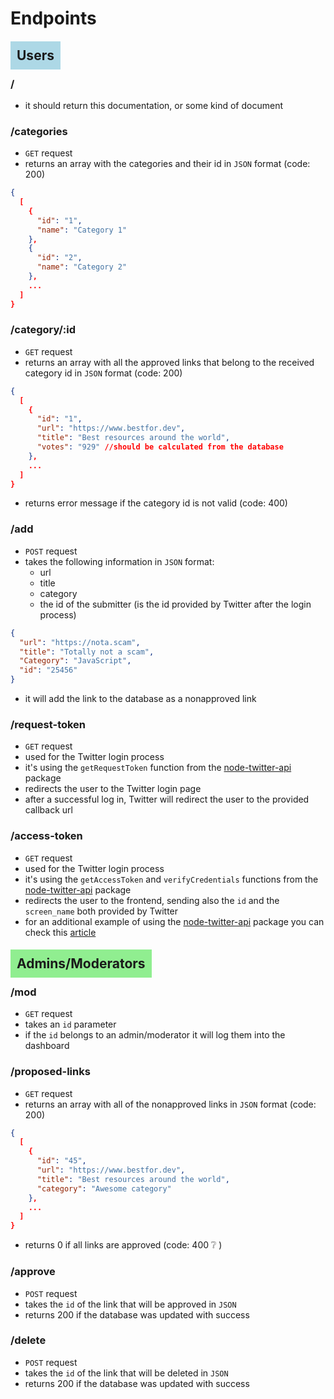 # Endpoints

## <span style="background-color:lightblue; padding: 10px">Users</span>

### / 
  - it should return this documentation, or some kind of document

### /categories
  - `GET` request
  - returns an array with the categories and their id in `JSON` format (code: 200)
  ```json
  {
    [
      {
        "id": "1",
        "name": "Category 1"
      },
      {
        "id": "2",
        "name": "Category 2"
      },
      ...
    ]
  }
  ```

### /category/:id
  - `GET` request
  - returns an array with all the approved links that belong to the received category id in `JSON` format (code: 200)
  ```json
  {
    [
      {
        "id": "1",
        "url": "https://www.bestfor.dev",
        "title": "Best resources around the world",
        "votes": "929" //should be calculated from the database
      },
      ...
    ]
  }
  ```
- returns error message if the category id is not valid (code: 400)

### /add
  - `POST` request
  - takes the following information in `JSON` format:
    - url
    - title
    - category
    - the id of the submitter (is the id provided by Twitter after the login process)
  ```JSON
  {
    "url": "https://nota.scam",
    "title": "Totally not a scam",
    "Category": "JavaScript",
    "id": "25456"
  }
  ```
  - it will add the link to the database as a nonapproved link

### /request-token
  - `GET` request
  - used for the Twitter login process
  - it's using the `getRequestToken` function from the [node-twitter-api](https://www.npmjs.com/package/node-twitter-api) package
  - redirects the user to the Twitter login page
  - after a successful log in, Twitter will redirect the user to the provided callback url

### /access-token
  - `GET` request
  - used for the Twitter login process
  - it's using the `getAccessToken` and `verifyCredentials` functions from the [node-twitter-api](https://www.npmjs.com/package/node-twitter-api) package
  - redirects the user to the frontend, sending also the `id` and the `screen_name` both provided by Twitter
  - for an additional example of using the [node-twitter-api](https://www.npmjs.com/package/node-twitter-api) package you can check this [article](https://www.codementor.io/chrisharrington/how-to-implement-twitter-sign-expressjs-oauth-du107vbhy)
  
## <span style="background-color:lightgreen; padding: 10px">Admins/Moderators</span>

### /mod
  - `GET` request
  - takes an `id` parameter
  - if the `id` belongs to an admin/moderator it will log them into the dashboard

### /proposed-links
  - `GET` request
  - returns an array with all of the nonapproved links in `JSON` format (code: 200)
  ```json
  {
    [
      {
        "id": "45",
        "url": "https://www.bestfor.dev",
        "title": "Best resources around the world",
        "category": "Awesome category"
      },
      ...
    ]
  }
  ```
  - returns 0 if all links are approved (code: 400 ❔ )

### /approve
  - `POST` request
  - takes the `id` of the link that will be approved in `JSON`
  - returns 200 if the database was updated with success

### /delete
  - `POST` request
  - takes the `id` of the link that will be deleted in `JSON`
  - returns 200 if the database was updated with success